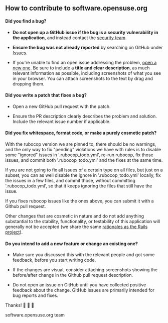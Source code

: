 ## How to contribute to software.opensuse.org

#### **Did you find a bug?**

* **Do not open up a GitHub issue if the bug is a security vulnerability
  in the application**, and instead contact the [security team](mailto:security-team@suse.de).

* **Ensure the bug was not already reported** by searching on GitHub under [Issues](https://github.com/openSUSE/software-o-o/issues).

* If you're unable to find an open issue addressing the problem, [open a new one](https://github.com/openSUSE/software-o-o/issues/new). Be sure to include a **title and clear description**, as much relevant information as possible, including screenshots of what you see in your browser. You can attach screenshots to the text by drag and dropping them.

#### **Did you write a patch that fixes a bug?**

* Open a new GitHub pull request with the patch.

* Ensure the PR description clearly describes the problem and solution. Include the relevant issue number if applicable.

#### **Did you fix whitespace, format code, or make a purely cosmetic patch?**

With the rubocop version we are pinned to, there should be no warnings, and the only way to fix "pending" violations we have with rules is to disable some "ignored" issues in '.rubocop_todo.yml', re-run rubocop, fix those issues, and commit both '.rubocop_todo.yml' and the fixes at the same time.

If you are not going to fix all issues of a certain type on all files, but just on a subset, you can as well disable the ignore in '.rubocop_todo.yml' locally, fix the issues in a few files, and commit those, without committing '.rubocop_todo.yml', so that it keeps ignoring the files that still have the issue.

If you fixes rubocop issues like the ones above, you can submit it with a Github pull request.

Other changes that are cosmetic in nature and do not add anything substantial to the stability, functionality, or testability of this application will generally not be accepted (we share the same [rationales as the Rails project](https://github.com/rails/rails/pull/13771#issuecomment-32746700)).

#### **Do you intend to add a new feature or change an existing one?**

* Make sure you discussed this with the relevant people and got some feedback, before you start writing code.

* If the changes are visual, consider attaching screenshots showing the before/after change in the Github pull request description.

* Do not open an issue on GitHub until you have collected positive feedback about the change. GitHub issues are primarily intended for bug reports and fixes.

Thanks! :green_heart: :green_heart: :green_heart:

software.opensuse.org team
